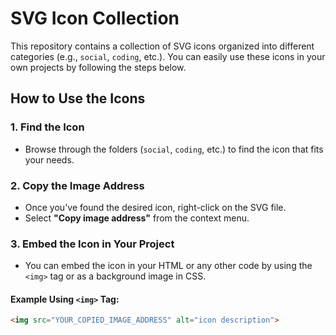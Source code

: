 # SVG Icon Collection

This repository contains a collection of SVG icons organized into different categories (e.g., `social`, `coding`, etc.). You can easily use these icons in your own projects by following the steps below.

## How to Use the Icons

### 1. Find the Icon
- Browse through the folders (`social`, `coding`, etc.) to find the icon that fits your needs.

### 2. Copy the Image Address
- Once you've found the desired icon, right-click on the SVG file.
- Select **"Copy image address"** from the context menu.

### 3. Embed the Icon in Your Project
- You can embed the icon in your HTML or any other code by using the `<img>` tag or as a background image in CSS.

#### Example Using `<img>` Tag:
```html
<img src="YOUR_COPIED_IMAGE_ADDRESS" alt="icon description">
